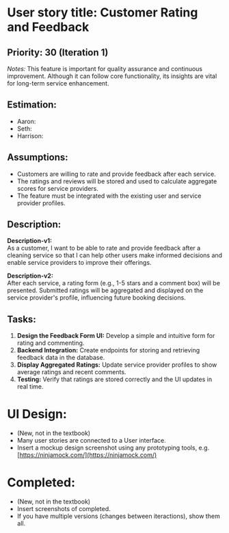 # User story title: Customer Rating and Feedback

## Priority: 30 (Iteration 1)
*Notes:* This feature is important for quality assurance and continuous improvement. Although it can follow core functionality, its insights are vital for long-term service enhancement.

## Estimation:
* Aaron:
* Seth:
* Harrison:

## Assumptions:
- Customers are willing to rate and provide feedback after each service.
- The ratings and reviews will be stored and used to calculate aggregate scores for service providers.
- The feature must be integrated with the existing user and service provider profiles.

## Description:
**Description-v1:**  
As a customer, I want to be able to rate and provide feedback after a cleaning service so that I can help other users make informed decisions and enable service providers to improve their offerings.

**Description-v2:**  
After each service, a rating form (e.g., 1-5 stars and a comment box) will be presented. Submitted ratings will be aggregated and displayed on the service provider's profile, influencing future booking decisions.

## Tasks:
1. **Design the Feedback Form UI:** Develop a simple and intuitive form for rating and commenting.
2. **Backend Integration:** Create endpoints for storing and retrieving feedback data in the database. 
3. **Display Aggregated Ratings:** Update service provider profiles to show average ratings and recent comments. 
4. **Testing:** Verify that ratings are stored correctly and the UI updates in real time. 

# UI Design:
* (New, not in the textbook) 
* Many user stories are connected to a User interface.
* Insert a mockup design screenshot using any prototyping tools, e.g. [https://ninjamock.com/](https://ninjamock.com/)

# Completed:
* (New, not in the textbook) 
* Insert screenshots of completed. 
* If you have multiple versions (changes between iteractions), show them all.
